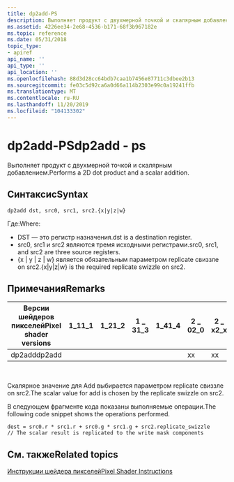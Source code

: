 ```yaml
---
title: dp2add-PS
description: Выполняет продукт с двухмерной точкой и скалярным добавлением.
ms.assetid: 4226ee34-2e68-4536-b171-68f3b967182e
ms.topic: reference
ms.date: 05/31/2018
topic_type:
- apiref
api_name: ''
api_type: ''
api_location: ''
ms.openlocfilehash: 88d3d28cc64bdb7caa1b7456e87711c3dbee2b13
ms.sourcegitcommit: fe03c5d92ca6a0d66a114b2303e99c0a19241ffb
ms.translationtype: MT
ms.contentlocale: ru-RU
ms.lasthandoff: 11/20/2019
ms.locfileid: "104133302"
---
```

# <a name="dp2add---ps"></a><span data-ttu-id="2658e-103">dp2add-PS</span><span class="sxs-lookup"><span data-stu-id="2658e-103">dp2add - ps</span></span>

<span data-ttu-id="2658e-104">Выполняет продукт с двухмерной точкой и скалярным добавлением.</span><span class="sxs-lookup"><span data-stu-id="2658e-104">Performs a 2D dot product and a scalar addition.</span></span>

## <a name="syntax"></a><span data-ttu-id="2658e-105">Синтаксис</span><span class="sxs-lookup"><span data-stu-id="2658e-105">Syntax</span></span>


```
dp2add dst, src0, src1, src2.{x|y|z|w}
```



<span data-ttu-id="2658e-106">Где:</span><span class="sxs-lookup"><span data-stu-id="2658e-106">Where:</span></span>

-   <span data-ttu-id="2658e-107">DST — это регистр назначения.</span><span class="sxs-lookup"><span data-stu-id="2658e-107">dst is a destination register.</span></span>
-   <span data-ttu-id="2658e-108">src0, src1 и src2 являются тремя исходными регистрами.</span><span class="sxs-lookup"><span data-stu-id="2658e-108">src0, src1, and src2 are three source registers.</span></span>
-   <span data-ttu-id="2658e-109">{x \| y \| z \| w} является обязательным параметром replicate свиззле on src2.</span><span class="sxs-lookup"><span data-stu-id="2658e-109">{x\|y\|z\|w} is the required replicate swizzle on src2.</span></span>

## <a name="remarks"></a><span data-ttu-id="2658e-110">Примечания</span><span class="sxs-lookup"><span data-stu-id="2658e-110">Remarks</span></span>



| <span data-ttu-id="2658e-111">Версии шейдеров пикселей</span><span class="sxs-lookup"><span data-stu-id="2658e-111">Pixel shader versions</span></span> | <span data-ttu-id="2658e-112">1\_1</span><span class="sxs-lookup"><span data-stu-id="2658e-112">1\_1</span></span> | <span data-ttu-id="2658e-113">1\_2</span><span class="sxs-lookup"><span data-stu-id="2658e-113">1\_2</span></span> | <span data-ttu-id="2658e-114">1 \_ 3</span><span class="sxs-lookup"><span data-stu-id="2658e-114">1\_3</span></span> | <span data-ttu-id="2658e-115">1\_4</span><span class="sxs-lookup"><span data-stu-id="2658e-115">1\_4</span></span> | <span data-ttu-id="2658e-116">2 \_ 0</span><span class="sxs-lookup"><span data-stu-id="2658e-116">2\_0</span></span> | <span data-ttu-id="2658e-117">2 \_ x</span><span class="sxs-lookup"><span data-stu-id="2658e-117">2\_x</span></span> | <span data-ttu-id="2658e-118">2 \_ SW</span><span class="sxs-lookup"><span data-stu-id="2658e-118">2\_sw</span></span> | <span data-ttu-id="2658e-119">3 \_ 0</span><span class="sxs-lookup"><span data-stu-id="2658e-119">3\_0</span></span> | <span data-ttu-id="2658e-120">3 \_ SW</span><span class="sxs-lookup"><span data-stu-id="2658e-120">3\_sw</span></span> |
|-----------------------|------|------|------|------|------|------|-------|------|-------|
| <span data-ttu-id="2658e-121">dp2add</span><span class="sxs-lookup"><span data-stu-id="2658e-121">dp2add</span></span>                |      |      |      |      | <span data-ttu-id="2658e-122">x</span><span class="sxs-lookup"><span data-stu-id="2658e-122">x</span></span>    | <span data-ttu-id="2658e-123">x</span><span class="sxs-lookup"><span data-stu-id="2658e-123">x</span></span>    | <span data-ttu-id="2658e-124">x</span><span class="sxs-lookup"><span data-stu-id="2658e-124">x</span></span>     | <span data-ttu-id="2658e-125">x</span><span class="sxs-lookup"><span data-stu-id="2658e-125">x</span></span>    | <span data-ttu-id="2658e-126">x</span><span class="sxs-lookup"><span data-stu-id="2658e-126">x</span></span>     |



 

<span data-ttu-id="2658e-127">Скалярное значение для Add выбирается параметром replicate свиззле on src2.</span><span class="sxs-lookup"><span data-stu-id="2658e-127">The scalar value for add is chosen by the replicate swizzle on src2.</span></span>

<span data-ttu-id="2658e-128">В следующем фрагменте кода показаны выполняемые операции.</span><span class="sxs-lookup"><span data-stu-id="2658e-128">The following code snippet shows the operations performed.</span></span>


```
dest = src0.r * src1.r + src0.g * src1.g + src2.replicate_swizzle
// The scalar result is replicated to the write mask components
```



## <a name="related-topics"></a><span data-ttu-id="2658e-129">См. также</span><span class="sxs-lookup"><span data-stu-id="2658e-129">Related topics</span></span>

<dl> <dt>

[<span data-ttu-id="2658e-130">Инструкции шейдера пикселей</span><span class="sxs-lookup"><span data-stu-id="2658e-130">Pixel Shader Instructions</span></span>](dx9-graphics-reference-asm-ps-instructions.md)
</dt> </dl>

 

 




